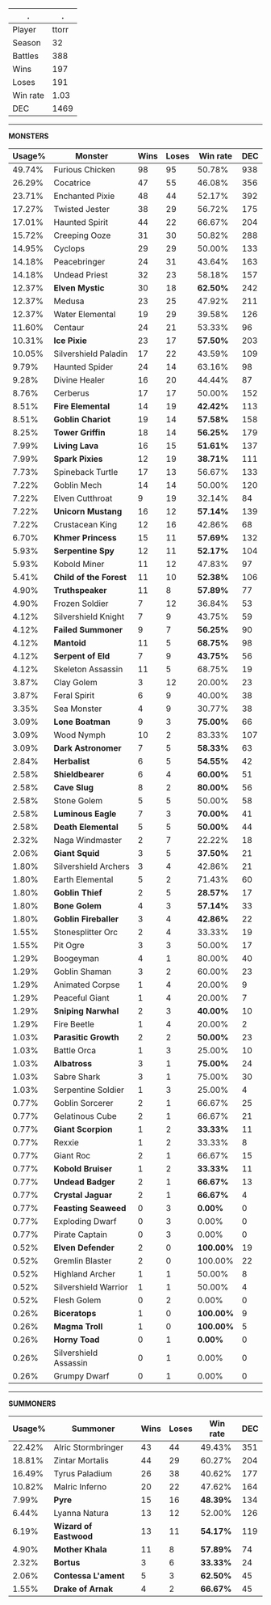 .|.
|-|-
Player|ttorr
Season|32
Battles|388
Wins|197
Loses|191
Win rate|1.03
DEC|1469

---
**MONSTERS**

Usage%|Monster|Wins|Loses|Win rate|DEC|
-|-|-|-|-|-|
49.74%|Furious Chicken|98|95|50.78%|938|
26.29%|Cocatrice|47|55|46.08%|356|
23.71%|Enchanted Pixie|48|44|52.17%|392|
17.27%|Twisted Jester|38|29|56.72%|175|
17.01%|Haunted Spirit|44|22|66.67%|204|
15.72%|Creeping Ooze|31|30|50.82%|288|
14.95%|Cyclops|29|29|50.00%|133|
14.18%|Peacebringer|24|31|43.64%|163|
14.18%|Undead Priest|32|23|58.18%|157|
12.37%|**Elven Mystic**|30|18|**62.50%**|242|
12.37%|Medusa|23|25|47.92%|211|
12.37%|Water Elemental|19|29|39.58%|126|
11.60%|Centaur|24|21|53.33%|96|
10.31%|**Ice Pixie**|23|17|**57.50%**|203|
10.05%|Silvershield Paladin|17|22|43.59%|109|
9.79%|Haunted Spider|24|14|63.16%|98|
9.28%|Divine Healer|16|20|44.44%|87|
8.76%|Cerberus|17|17|50.00%|152|
8.51%|**Fire Elemental**|14|19|**42.42%**|113|
8.51%|**Goblin Chariot**|19|14|**57.58%**|158|
8.25%|**Tower Griffin**|18|14|**56.25%**|179|
7.99%|**Living Lava**|16|15|**51.61%**|137|
7.99%|**Spark Pixies**|12|19|**38.71%**|111|
7.73%|Spineback Turtle|17|13|56.67%|133|
7.22%|Goblin Mech|14|14|50.00%|120|
7.22%|Elven Cutthroat|9|19|32.14%|84|
7.22%|**Unicorn Mustang**|16|12|**57.14%**|139|
7.22%|Crustacean King|12|16|42.86%|68|
6.70%|**Khmer Princess**|15|11|**57.69%**|132|
5.93%|**Serpentine Spy**|12|11|**52.17%**|104|
5.93%|Kobold Miner|11|12|47.83%|97|
5.41%|**Child of the Forest**|11|10|**52.38%**|106|
4.90%|**Truthspeaker**|11|8|**57.89%**|77|
4.90%|Frozen Soldier|7|12|36.84%|53|
4.12%|Silvershield Knight|7|9|43.75%|59|
4.12%|**Failed Summoner**|9|7|**56.25%**|90|
4.12%|**Mantoid**|11|5|**68.75%**|98|
4.12%|**Serpent of Eld**|7|9|**43.75%**|56|
4.12%|Skeleton Assassin|11|5|68.75%|19|
3.87%|Clay Golem|3|12|20.00%|23|
3.87%|Feral Spirit|6|9|40.00%|38|
3.35%|Sea Monster|4|9|30.77%|38|
3.09%|**Lone Boatman**|9|3|**75.00%**|66|
3.09%|Wood Nymph|10|2|83.33%|107|
3.09%|**Dark Astronomer**|7|5|**58.33%**|63|
2.84%|**Herbalist**|6|5|**54.55%**|42|
2.58%|**Shieldbearer**|6|4|**60.00%**|51|
2.58%|**Cave Slug**|8|2|**80.00%**|56|
2.58%|Stone Golem|5|5|50.00%|58|
2.58%|**Luminous Eagle**|7|3|**70.00%**|41|
2.58%|**Death Elemental**|5|5|**50.00%**|44|
2.32%|Naga Windmaster|2|7|22.22%|18|
2.06%|**Giant Squid**|3|5|**37.50%**|21|
1.80%|Silvershield Archers|3|4|42.86%|21|
1.80%|Earth Elemental|5|2|71.43%|60|
1.80%|**Goblin Thief**|2|5|**28.57%**|17|
1.80%|**Bone Golem**|4|3|**57.14%**|33|
1.80%|**Goblin Fireballer**|3|4|**42.86%**|22|
1.55%|Stonesplitter Orc|2|4|33.33%|19|
1.55%|Pit Ogre|3|3|50.00%|17|
1.29%|Boogeyman|4|1|80.00%|40|
1.29%|Goblin Shaman|3|2|60.00%|23|
1.29%|Animated Corpse|1|4|20.00%|9|
1.29%|Peaceful Giant|1|4|20.00%|7|
1.29%|**Sniping Narwhal**|2|3|**40.00%**|10|
1.29%|Fire Beetle|1|4|20.00%|2|
1.03%|**Parasitic Growth**|2|2|**50.00%**|23|
1.03%|Battle Orca|1|3|25.00%|10|
1.03%|**Albatross**|3|1|**75.00%**|24|
1.03%|Sabre Shark|3|1|75.00%|30|
1.03%|Serpentine Soldier|1|3|25.00%|4|
0.77%|Goblin Sorcerer|2|1|66.67%|25|
0.77%|Gelatinous Cube|2|1|66.67%|21|
0.77%|**Giant Scorpion**|1|2|**33.33%**|11|
0.77%|Rexxie|1|2|33.33%|8|
0.77%|Giant Roc|2|1|66.67%|15|
0.77%|**Kobold Bruiser**|1|2|**33.33%**|11|
0.77%|**Undead Badger**|2|1|**66.67%**|13|
0.77%|**Crystal Jaguar**|2|1|**66.67%**|4|
0.77%|**Feasting Seaweed**|0|3|**0.00%**|0|
0.77%|Exploding Dwarf|0|3|0.00%|0|
0.77%|Pirate Captain|0|3|0.00%|0|
0.52%|**Elven Defender**|2|0|**100.00%**|19|
0.52%|Gremlin Blaster|2|0|100.00%|22|
0.52%|Highland Archer|1|1|50.00%|8|
0.52%|Silvershield Warrior|1|1|50.00%|4|
0.52%|Flesh Golem|0|2|0.00%|0|
0.26%|**Biceratops**|1|0|**100.00%**|9|
0.26%|**Magma Troll**|1|0|**100.00%**|5|
0.26%|**Horny Toad**|0|1|**0.00%**|0|
0.26%|Silvershield Assassin|0|1|0.00%|0|
0.26%|Grumpy Dwarf|0|1|0.00%|0|

---
**SUMMONERS**

Usage%|Summoner|Wins|Loses|Win rate|DEC|
-|-|-|-|-|-|
22.42%|Alric Stormbringer|43|44|49.43%|351|
18.81%|Zintar Mortalis|44|29|60.27%|204|
16.49%|Tyrus Paladium|26|38|40.62%|177|
10.82%|Malric Inferno|20|22|47.62%|164|
7.99%|**Pyre**|15|16|**48.39%**|134|
6.44%|Lyanna Natura|13|12|52.00%|126|
6.19%|**Wizard of Eastwood**|13|11|**54.17%**|119|
4.90%|**Mother Khala**|11|8|**57.89%**|74|
2.32%|**Bortus**|3|6|**33.33%**|24|
2.06%|**Contessa L'ament**|5|3|**62.50%**|45|
1.55%|**Drake of Arnak**|4|2|**66.67%**|45|
